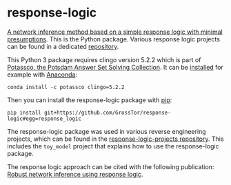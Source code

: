 # response-logic
[A network inference method based on a simple response logic with minimal presumptions](https://doi.org/10.1093/bioinformatics/btz326). This is the Python package. Various response logic projects can be found in a dedicated [repository](https://github.com/GrossTor/response-logic-projects).

This Python 3 package requires clingo version 5.2.2 which is part of [Potassco, the Potsdam Answer Set Solving Collection](https://potassco.org/).
It can be [installed](https://github.com/potassco/clingo/blob/master/INSTALL.md) for example with [Anaconda](https://www.anaconda.com/):

```
conda install -c potassco clingo=5.2.2
```

Then you can install the response-logic package with [pip](https://pypi.org/project/pip/):

```
pip install git+https://github.com/GrossTor/response-logic#egg=response_logic
```

The response-logic package was used in various reverse engineering projects, which can be found in the [response-logic-projects repository](https://github.com/GrossTor/response-logic-projects). This includes the `toy_model` project that explains how to use the response-logic package.

The response logic approach can be cited with the following publication: [Robust network inference using response logic](https://doi.org/10.1093/bioinformatics/btz326).
